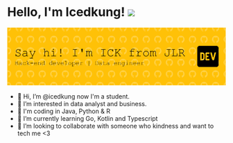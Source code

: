 # Hello, I'm Icedkung! <img src="https://raw.githubusercontent.com/MartinHeinz/MartinHeinz/master/wave.gif" width="30px">

![header](https://github.com/icedkung/icedkung/blob/main/github-header-image.png?raw=true)

- 👋 Hi, I’m @icedkung now I'm a student.
- 👀 I’m interested in data analyst and business.
- 🎊 I'm coding in Java, Python & R
- 🌱 I’m currently learning Go, Kotlin and Typescript
- 💞️ I’m looking to collaborate with someone who kindness and want to tech me <3


